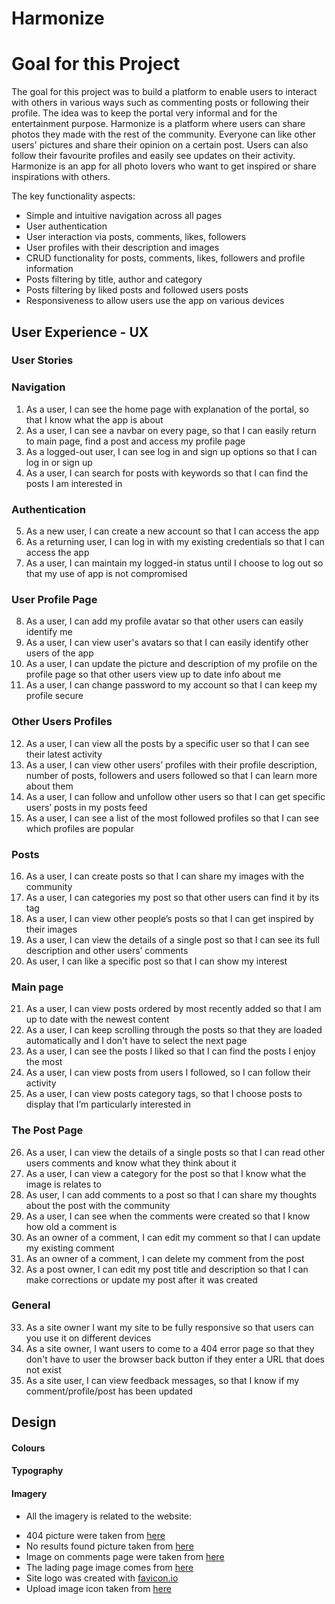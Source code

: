 # Harmonize

# Goal for this Project

The goal for this project was to build a platform to enable users to interact with others in various ways such as commenting posts or following their profile.
The idea was to keep the portal very informal and for the entertainment purpose. Harmonize is a platform where users can share photos they made with the rest of the community. Everyone can like other users' pictures and share their opinion on a certain post. Users can also follow their favourite profiles and easily see updates on their activity. Harmonize is an app for all photo lovers who want to get inspired or share inspirations with others.

The key functionality aspects:
- Simple and intuitive navigation across all pages
- User authentication
- User interaction via posts, comments, likes, followers
- User profiles with their description and images
- CRUD functionality for posts, comments, likes, followers and profile information
- Posts filtering by title, author and category
- Posts filtering by liked posts and followed users posts
- Responsiveness to allow users use the app on various devices


## User Experience - UX

### User Stories

### Navigation 

1. As a user, I can see the home page with explanation of the portal, so that I know what the app is about
2. As a user, I can see a navbar on every page, so that I can easily return to main page, find a post and access my profile page
3. As a logged-out user, I can see log in and sign up options so that I can log in or sign up 
4. As a user, I can search for posts with keywords so that I can find the posts I am interested in 


### Authentication 

5. As a new user, I can create a new account so that I can access the app 
6. As a returning user, I can log in with my existing credentials so that I can access the app 
7. As a user, I can maintain my logged-in status until I choose to log out so that my use of app is not compromised 


### User Profile Page 

8. As a user, I can add my profile avatar so that other users can easily identify me 
9. As a user, I can view user's avatars so that I can easily identify other users of the app 
10. As a user, I can update the picture and description of my profile on the profile page so that other users view up to date info about me 
11. As a user, I can change password to my account so that I can keep my profile secure  

### Other Users Profiles 

12. As a user, I can view all the posts by a specific user so that I can see their latest activity 
13. As a user, I can view other users’ profiles with their profile description, number of posts, followers and users followed so that I can learn more about them 
14. As a user, I can follow and unfollow other users so that I can get specific users’ posts in my posts feed 
15. As a user, I can see a list of the most followed profiles so that I can see which profiles are popular

### Posts 

16. As a user, I can create posts so that I can share my images with the community 
17. As a user, I can categories my post so that other users can find it by its tag 
18. As a user, I can view other people’s posts so that I can get inspired by their images 
19. As a user, I can view the details of a single post so that I can see its full description and other users’ comments 
20. As user, I can like a specific post so that I can show my interest 


### Main page 

21. As a user, I can view posts ordered by most recently added so that I am up to date with the newest content 
22. As a user, I can keep scrolling through the posts so that they are loaded automatically and I don't have to select the next page 
23. As a user, I can see the posts I liked so that I can find the posts I enjoy the most 
24. As a user, I can view posts from users I followed, so I can follow their activity
25. As a user, I can view posts category tags, so that I choose posts to display that I’m particularly interested in

### The Post Page 

26. As a user, I can view the details of a single posts so that I can read other users comments and know what they think about it
27. As a user, I can view a category for the post so that I know what the image is relates to 
28. As user, I can add comments to a post so that I can share my thoughts about the post with the community 
29. As a user, I can see when the comments were created so that I know how old a comment is 
30. As an owner of a comment, I can edit my comment so that I can update my existing comment 
31. As an owner of a comment, I can delete my comment from the post 
32. As a post owner, I can edit my post title and description so that I can make corrections or update my post after it was created

### General

33. As a site owner I want my site to be fully responsive so that users can you use it on different devices
34. As a site owner, I want users to come to a 404 error page so that they don't have to user the browser back button if they enter a URL that does not exist
35. As a site user, I can view feedback messages, so that I know if my comment/profile/post has been updated

## Design

#### Colours

#### Typography

#### Imagery

* All the imagery is related to the website:

- 404 picture were taken from [here](https://pixabay.com/illustrations/error-404-web-developers-error-site-6052476/)
- No results found picture taken from [here](https://pngtree.com/freepng/no-result-search-icon_6511543.html)
- Image on comments page were taken from [here](https://www.freepik.com/free-vector/illustration-speech-bubble_2606145.htm#query=chat&position=17&from_view=search)
- The lading page image comes from [here](https://depositphotos.com/home.html)
- Site logo was created with [favicon.io](https://favicon.io/favicon-generator/)
- Upload image icon taken from [here](https://pngtree.com/freepng/image-upload-icon-photo-upload-icon_5279795.html)